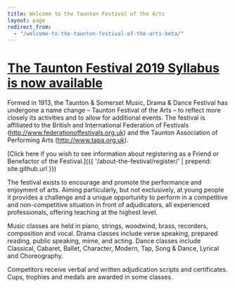 ```yaml
---
title: Welcome to the Taunton Festival of the Arts
layout: page
redirect_from:
  - "/welcome-to-the-taunton-festival-of-the-arts-beta/"
---
```


<h1 class="main-title"><a href="{{ '/about-the-festival/syllabus/' | prepend: site.github.url }}">The Taunton Festival 2019 Syllabus is now available</a></h1>

Formed in 1913, the Taunton & Somerset Music, Drama & Dance Festival has undergone a name change – Taunton Festival of the Arts – to reflect more closely its activities and to allow for additional events. The festival is affiliated to the British and International Federation of Festivals (<http://www.federationoffestivals.org.uk>) and the Taunton Association of Performing Arts (<http://www.tapa.org.uk>).

[Click here if you wish to see information about registering as a Friend or Benefactor of the Festival.]({{ '/about-the-festival/register/' | prepend: site.github.url }})

The festival exists to encourage and promote the performance and enjoyment of arts. Aiming particularly, but not exclusively, at young people it provides a challenge and a unique opportunity to perform in a competitive and non-competitive situation in front of adjudicators, all experienced professionals, offering teaching at the highest level.

Music classes are held in piano, strings, woodwind, brass, recorders, composition and vocal. Drama classes include verse speaking, prepared reading, public speaking, mime, and acting. Dance classes include Classical, Cabaret, Ballet, Character, Modern, Tap, Song & Dance, Lyrical and Choreography.

Competitors receive verbal and written adjudication scripts and certificates. Cups, trophies and medals are awarded in some classes.